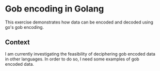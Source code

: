 # Gob encoding in Golang

This exercise demonstrates how data can be encoded and decoded using
go's gob encoding.

## Context

I am currently investigating the feasibility of deciphering gob encoded
data in other languages. In order to do so, I need some examples of gob
encoded data.